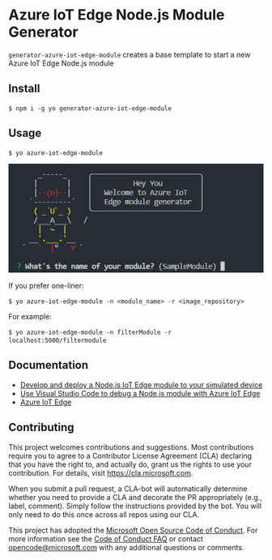 # Azure IoT Edge Node.js Module Generator

`generator-azure-iot-edge-module` creates a base template to start a new Azure IoT Edge Node.js module

## Install
```
$ npm i -g yo generator-azure-iot-edge-module
```

## Usage
```
$ yo azure-iot-edge-module
```

![](https://raw.githubusercontent.com/Azure/generator-azure-iot-edge-module/master/screenshots/yo.png)

If you prefer one-liner:
```
$ yo azure-iot-edge-module -n <module_name> -r <image_repository>
```

For example:
```
$ yo azure-iot-edge-module -n filterModule -r localhost:5000/filtermodule
```

## Documentation

* [Develop and deploy a Node.js IoT Edge module to your simulated device](https://docs.microsoft.com/en-us/azure/iot-edge/tutorial-node-module)
* [Use Visual Studio Code to debug a Node.js module with Azure IoT Edge](https://docs.microsoft.com/en-us/azure/iot-edge/how-to-vscode-debug-node-module)
* [Azure IoT Edge](https://docs.microsoft.com/en-us/azure/iot-edge/)

## Contributing

This project welcomes contributions and suggestions.  Most contributions require you to agree to a
Contributor License Agreement (CLA) declaring that you have the right to, and actually do, grant us
the rights to use your contribution. For details, visit https://cla.microsoft.com.

When you submit a pull request, a CLA-bot will automatically determine whether you need to provide
a CLA and decorate the PR appropriately (e.g., label, comment). Simply follow the instructions
provided by the bot. You will only need to do this once across all repos using our CLA.

This project has adopted the [Microsoft Open Source Code of Conduct](https://opensource.microsoft.com/codeofconduct/).
For more information see the [Code of Conduct FAQ](https://opensource.microsoft.com/codeofconduct/faq/) or
contact [opencode@microsoft.com](mailto:opencode@microsoft.com) with any additional questions or comments.
